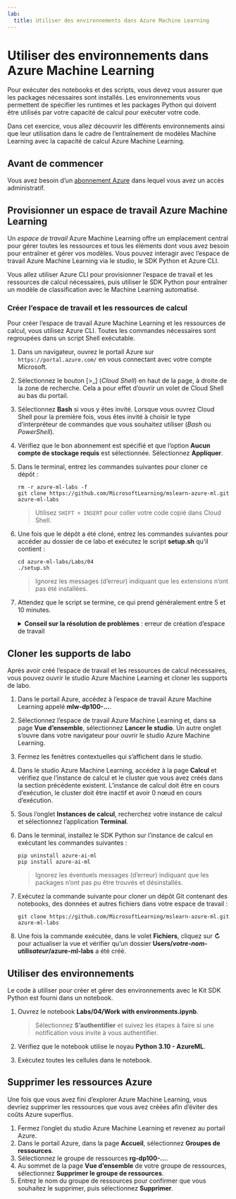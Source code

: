 ```yaml
---
lab:
  title: Utiliser des environnements dans Azure Machine Learning
---
```


# Utiliser des environnements dans Azure Machine Learning

Pour exécuter des notebooks et des scripts, vous devez vous assurer que les packages nécessaires sont installés. Les environnements vous permettent de spécifier les runtimes et les packages Python qui doivent être utilisés par votre capacité de calcul pour exécuter votre code.

Dans cet exercice, vous allez découvrir les différents environnements ainsi que leur utilisation dans le cadre de l’entraînement de modèles Machine Learning avec la capacité de calcul Azure Machine Learning.

## Avant de commencer

Vous avez besoin d’un [abonnement Azure](https://azure.microsoft.com/free?azure-portal=true) dans lequel vous avez un accès administratif.

## Provisionner un espace de travail Azure Machine Learning

Un *espace de travail* Azure Machine Learning offre un emplacement central pour gérer toutes les ressources et tous les éléments dont vous avez besoin pour entraîner et gérer vos modèles. Vous pouvez interagir avec l’espace de travail Azure Machine Learning via le studio, le SDK Python et Azure CLI.

Vous allez utiliser Azure CLI pour provisionner l’espace de travail et les ressources de calcul nécessaires, puis utiliser le SDK Python pour entraîner un modèle de classification avec le Machine Learning automatisé.

### Créer l’espace de travail et les ressources de calcul

Pour créer l’espace de travail Azure Machine Learning et les ressources de calcul, vous utilisez Azure CLI. Toutes les commandes nécessaires sont regroupées dans un script Shell exécutable.

1. Dans un navigateur, ouvrez le portail Azure sur `https://portal.azure.com/` en vous connectant avec votre compte Microsoft.
1. Sélectionnez le bouton \[>_] (*Cloud Shell*) en haut de la page, à droite de la zone de recherche. Cela a pour effet d’ouvrir un volet de Cloud Shell au bas du portail.
1. Sélectionnez **Bash** si vous y êtes invité. Lorsque vous ouvrez Cloud Shell pour la première fois, vous êtes invité à choisir le type d’interpréteur de commandes que vous souhaitez utiliser (*Bash* ou *PowerShell*).
1. Vérifiez que le bon abonnement est spécifié et que l’option **Aucun compte de stockage requis** est sélectionnée. Sélectionnez **Appliquer**.
1. Dans le terminal, entrez les commandes suivantes pour cloner ce dépôt :

    ```azurecli
    rm -r azure-ml-labs -f
    git clone https://github.com/MicrosoftLearning/mslearn-azure-ml.git azure-ml-labs
    ```

    > Utilisez `SHIFT + INSERT` pour coller votre code copié dans Cloud Shell.

1. Une fois que le dépôt a été cloné, entrez les commandes suivantes pour accéder au dossier de ce labo et exécutez le script **setup.sh** qu’il contient :

    ```azurecli
    cd azure-ml-labs/Labs/04
    ./setup.sh
    ```

    > Ignorez les messages (d’erreur) indiquant que les extensions n’ont pas été installées.

1. Attendez que le script se termine, ce qui prend généralement entre 5 et 10 minutes.

    <details>
    <summary><b>Conseil sur la résolution de problèmes</b> : erreur de création d’espace de travail</summary><br>
    <p>Si vous rencontrez une erreur lors de l’exécution du script d’installation via l’interface de ligne de commande, vous devez provisionner les ressources manuellement :</p>
    <ol>
        <li>Sur la page d’accueil du portail Azure, sélectionnez <b>+Créer une ressource</b>.</li>
        <li>Recherchez <i>Machine Learning</i>, puis sélectionnez <b>Azure Machine Learning</b>. Sélectionnez <b>Créer</b>.</li>
        <li>Créez une ressource Azure Machine Learning avec les paramètres suivants : <ul>
                <li><b>Abonnement</b> : <i>votre abonnement Azure</i></li>
                <li><b>Groupe de ressources</b> : rg-dp100-labs</li>
                <li><b>Nom de l’espace de travail</b> : mlw-dp100-labs</li>
                <li><b>Région</b> : <i>sélectionnez la région géographique la plus proche de vous</i></li>
                <li><b>Compte de stockage</b> : <i>notez le nouveau compte de stockage par défaut à créer pour votre espace de travail</i></li>
                <li><b>Coffre de clés</b> : <i>notez le nouveau coffre de clés par défaut à créer pour votre espace de travail</i></li>
                <li><b>Application Insights</b> : <i>notez la nouvelle ressource Application Insights par défaut à créer pour votre espace de travail</i></li>
                <li><b>Registre de conteneurs</b> : aucun (<i>un registre est créé automatiquement la première fois que vous déployez un modèle sur un conteneur</i>)</li>
            </ul>
        <li>Sélectionnez <b>Examiner et créer</b> et attendez que l’espace de travail et les ressources associées soient créés. Cela prend généralement environ 5 minutes.</li>
        <li>Sélectionnez <b>Accéder à la ressource</b> et sur la page <b>Vue d’ensemble</b> de la ressource, cliquez sur <b>Lancer Studio</b>. Un autre onglet s’ouvre dans votre navigateur pour ouvrir le studio Azure Machine Learning.</li>
        <li>Fermez les fenêtres contextuelles qui s’affichent dans le studio.</li>
        <li>Dans Azure Machine Learning Studio, accédez à la page <b>Calcul</b> et sélectionnez <b>+ Nouveau</b> dans l’onglet <b>Instances de calcul</b>.</li>
        <li>Nommez l’instance de calcul avec un nom unique, puis sélectionnez <b>Standard_DS11_v2</b> comme taille de machine virtuelle.</li>
        <li>Sélectionnez <b>Vérifier + créer</b>, puis sélectionnez <b>Créer</b>.</li>
        <li>Ensuite, sélectionnez l’onglet <b>Clusters de calcul</b>, puis sélectionnez <b>+ Nouveau</b>.</li>
        <li>Choisissez la même région que celle où vous avez créé votre espace de travail, puis sélectionnez <b>Standard_DS11_v2</b> comme taille de machine virtuelle. Sélectionnez <b>Suivant</b>.</li>
        <li>Nommez le cluster avec un nom unique, puis sélectionnez <b>Créer</b>.</li>
    </ol>
    </details>

## Cloner les supports de labo

Après avoir créé l’espace de travail et les ressources de calcul nécessaires, vous pouvez ouvrir le studio Azure Machine Learning et cloner les supports de labo. 

1. Dans le portail Azure, accédez à l’espace de travail Azure Machine Learning appelé **mlw-dp100-...**.
1. Sélectionnez l’espace de travail Azure Machine Learning et, dans sa page **Vue d’ensemble**, sélectionnez **Lancer le studio**. Un autre onglet s’ouvre dans votre navigateur pour ouvrir le studio Azure Machine Learning.
1. Fermez les fenêtres contextuelles qui s’affichent dans le studio.
1. Dans le studio Azure Machine Learning, accédez à la page **Calcul** et vérifiez que l’instance de calcul et le cluster que vous avez créés dans la section précédente existent. L’instance de calcul doit être en cours d’exécution, le cluster doit être inactif et avoir 0 nœud en cours d’exécution.
1. Sous l’onglet **Instances de calcul**, recherchez votre instance de calcul et sélectionnez l’application **Terminal**.
1. Dans le terminal, installez le SDK Python sur l’instance de calcul en exécutant les commandes suivantes :

    ```
    pip uninstall azure-ai-ml
    pip install azure-ai-ml
    ```

    > Ignorez les éventuels messages (d’erreur) indiquant que les packages n’ont pas pu être trouvés et désinstallés.

1. Exécutez la commande suivante pour cloner un dépôt Git contenant des notebooks, des données et autres fichiers dans votre espace de travail :

    ```
    git clone https://github.com/MicrosoftLearning/mslearn-azure-ml.git azure-ml-labs
    ```

1. Une fois la commande exécutée, dans le volet **Fichiers**, cliquez sur **&#8635;** pour actualiser la vue et vérifier qu’un dossier **Users/*votre-nom-utilisateur*/azure-ml-labs** a été créé.

## Utiliser des environnements

Le code à utiliser pour créer et gérer des environnements avec le Kit SDK Python est fourni dans un notebook.

1. Ouvrez le notebook **Labs/04/Work with environments.ipynb**.

    > Sélectionnez **S’authentifier** et suivez les étapes à faire si une notification vous invite à vous authentifier.

1. Vérifiez que le notebook utilise le noyau **Python 3.10 - AzureML**.
1. Exécutez toutes les cellules dans le notebook.

## Supprimer les ressources Azure

Une fois que vous avez fini d’explorer Azure Machine Learning, vous devriez supprimer les ressources que vous avez créées afin d’éviter des coûts Azure superflus.

1. Fermez l’onglet du studio Azure Machine Learning et revenez au portail Azure.
1. Dans le portail Azure, dans la page **Accueil**, sélectionnez **Groupes de ressources**.
1. Sélectionnez le groupe de ressources **rg-dp100-...**.
1. Au sommet de la page **Vue d’ensemble** de votre groupe de ressources, sélectionnez **Supprimer le groupe de ressources**.
1. Entrez le nom du groupe de ressources pour confirmer que vous souhaitez le supprimer, puis sélectionnez **Supprimer**.
